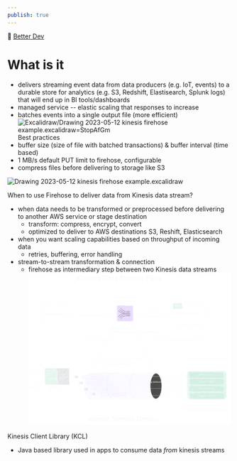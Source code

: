 ```yaml
---
publish: true
---
```

🎥 [Better Dev](https://www.youtube.com/watch?v=DPT3swb6zgI)
# What is it
- delivers streaming event data from data producers (e.g. IoT, events) to a durable store for analytics (e.g. S3, Redshift, Elastisearch, Splunk logs) that will end up in BI tools/dashboards 
- managed service -- elastic scaling that responses to increase
- batches events into a single output file (more efficient)
![Excalidraw/Drawing 2023-05-12 kinesis firehose example.excalidraw=StopAfGm](../images/Drawing%202023-05-12%20kinesis%20firehose%20example.svg.md#^group=StopAfGm)
Best practices
- buffer size (size of file with batched transactions) & buffer interval (time based)
- 1 MB/s default PUT limit to firehose, configurable
- compress files before delivering to storage like S3

![Drawing 2023-05-12 kinesis firehose example.excalidraw](../images/Drawing%202023-05-12%20kinesis%20firehose%20example.svg)

When to use Firehose to deliver data from Kinesis data stream?
- when data needs to be transformed or preprocessed before delivering to another AWS service or stage destination
	- transform: compress, encrypt, convert
	- optimized to deliver to AWS destinations S3, Reshift, Elasticsearch
- when you want scaling capabilities based on throughput of incoming data
	- retries, buffering, error handling
- stream-to-stream transformation & connection
	- firehose as intermediary step between two Kinesis data streams
![Drawing 2023-05-12 kinesis data stream.excalidraw](../images/Drawing%202023-05-12%20kinesis%20data%20stream.svg)

Kinesis Client Library (KCL)
- Java based library used in apps to consume data *from* kinesis streams